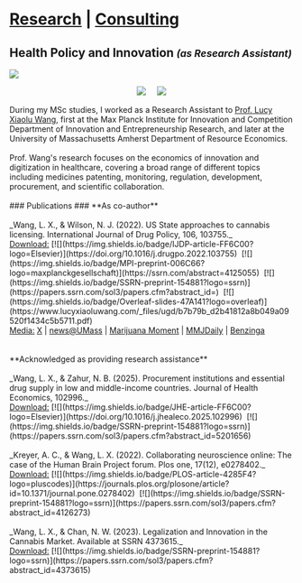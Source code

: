 # <a href="https://njwsn.github.io/">Research</a> | <a href="https://njwsn.github.io/pages/consulting">Consulting</a> #
## Health Policy and Innovation  <small><i>(as Research Assistant)</i></small> ##
<a href="https://njwsn.github.io/pages/health-policy-innovation"> <img src="https://njwsn.github.io/assets/images/drugs-procurement-sd-1344-500.png" style="max-width:100%; height:auto;"/></a>
<br>
<p align="center">
<a href="https://www.ip.mpg.de/en/research/innovation-and-entrepreneurship-research.html"> <img src="https://njwsn.github.io/assets/images/mpi_full.png"  style="max-width:32%; height:auto;"/></a>  &nbsp;&nbsp;&nbsp; <a href="https://www.umass.edu/resource-economics/"><img src="https://njwsn.github.io/assets/images/umass_full.png"  style="max-width:37%; height:auto;"/></a>
</p>
During my MSc studies, I worked as a Research Assistant to <a href="https://www.lucyxiaoluwang.com/">Prof. Lucy Xiaolu Wang</a>, first at the Max Planck Institute for Innovation and Competition Department of Innovation and Entrepreneurship Research, and later at the University of Massachusetts Amherst Department of Resource Economics. 
<br><br>
Prof. Wang's research focuses on the economics of innovation and digitization in healthcare, covering a broad range of different topics including medicines patenting, monitoring, regulation, development, procurement, and scientific collaboration.
<br><br>
### Publications ### 
**As co-author**
<br><br>
_Wang, L. X., & Wilson, N. J. (2022). US State approaches to cannabis licensing. International Journal of Drug Policy, 106, 103755._ <br>
<u>Download:</u> [![](https://img.shields.io/badge/IJDP-article-FF6C00?logo=Elsevier)](https://doi.org/10.1016/j.drugpo.2022.103755)&nbsp; 
[![](https://img.shields.io/badge/MPI-preprint-006C66?logo=maxplanckgesellschaft)](https://ssrn.com/abstract=4125055)&nbsp; 
[![](https://img.shields.io/badge/SSRN-preprint-154881?logo=ssrn)](https://papers.ssrn.com/sol3/papers.cfm?abstract_id=)&nbsp;
[![](https://img.shields.io/badge/Overleaf-slides-47A141?logo=overleaf)](https://www.lucyxiaoluwang.com/_files/ugd/b7b79b_d2b41812a8b049a09520f1434c5b5711.pdf)
<br>
<u>Media:</u> <a href="https://twitter.com/LucyXiaolu_Wang/status/1536343474949083139">X</a> |
<a href="https://www.umass.edu/news/article/new-study-umass-amherst-researcher-examines-differing-state-approaches-cannabis">news@UMass</a> | 
<a href="https://www.marijuanamoment.net/doj-to-address-cannabis-in-days-ahead-ag-says-newsletter-june-17-2022/">Marijuana Moment</a> |
<a href="https://www.mmjdaily.com/article/9438717/us-new-study-examines-differing-state-approaches-to-cannabis-licensing/">MMJDaily</a> | 
<a href="https://www.benzinga.com/markets/cannabis/22/06/27834377/a-new-study-analyzes-u-s-state-approaches-to-cannabis-licensing">Benzinga</a> 
<br><br><br>
**Acknowledged as providing research assistance**
<br><br>_Wang, L. X., & Zahur, N. B. (2025). Procurement institutions and essential drug supply in low and middle-income countries. Journal of Health Economics, 102996._ <br>
<u>Download:</u> [![](https://img.shields.io/badge/JHE-article-FF6C00?logo=Elsevier)](https://doi.org/10.1016/j.jhealeco.2025.102996)&nbsp; 
[![](https://img.shields.io/badge/SSRN-preprint-154881?logo=ssrn)](https://papers.ssrn.com/sol3/papers.cfm?abstract_id=5201656) <br><br>
_Kreyer, A. C., & Wang, L. X. (2022). Collaborating neuroscience online: The case of the Human Brain Project forum. Plos one, 17(12), e0278402._ <br>
<u>Download:</u> [![](https://img.shields.io/badge/PLOS-article-4285F4?logo=pluscodes)](https://journals.plos.org/plosone/article?id=10.1371/journal.pone.0278402)&nbsp;
[![](https://img.shields.io/badge/SSRN-preprint-154881?logo=ssrn)](https://papers.ssrn.com/sol3/papers.cfm?abstract_id=4126273)
<br><br>
_Wang, L. X., & Chan, N. W. (2023). Legalization and Innovation in the Cannabis Market. Available at SSRN 4373615._ <br>
<u>Download:</u> [![](https://img.shields.io/badge/SSRN-preprint-154881?logo=ssrn)](https://papers.ssrn.com/sol3/papers.cfm?abstract_id=4373615)
<br><br>
